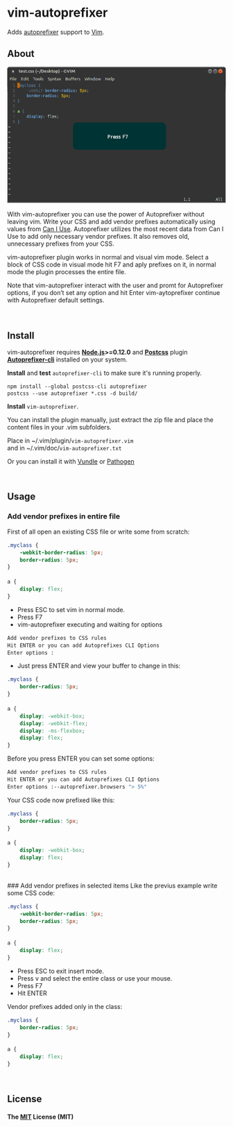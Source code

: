 # vim-autoprefixer

Adds [autoprefixer](https://github.com/ai/autoprefixer) support to [Vim](http://www.vim.org/).



About
-----

![](screenshot.gif)

With vim-autoprefixer you can use the power of Autoprefixer without leaving vim. Write your CSS and add vendor prefixes automatically using values from [Can I Use](http://caniuse.com/). Autoprefixer utilizes the most recent data from Can I Use to add only necessary vendor prefixes. It also removes old, unnecessary prefixes from your CSS.

vim-autoprefixer plugin works in normal and visual vim mode. Select a block of CSS code in visual mode hit F7 and aply prefixes on it, in normal mode the plugin processes the entire file.

Note that vim-autoprefixer interact with the user and promt for Autoprefixer options, if you don’t set any option and hit Enter vim-aytoprefixer continue with Autoprefixer default settings.


</br>

Install
------------

vim-autoprefixer requires **[Node.js](http://nodejs.org)>=0.12.0** and **[Postcss](https://github.com/postcss/postcss)** plugin **[Autoprefixer-cli](https://github.com/postcss/autoprefixer)** installed on your system.
</br>

**Install** and **test** `autoprefixer-cli` to make sure it's running properly.

```
npm install --global postcss-cli autoprefixer
postcss --use autoprefixer *.css -d build/
```

**Install** `vim-autoprefixer`.

You can install the plugin manually, just extract the zip file and place the content files in your .vim subfolders.


Place in ~/.vim/plugin/`vim-autoprefixer.vim`</br>
and in ~/.vim/doc/`vim-autoprefixer.txt`

 Or you can install it with [Vundle](http://github.com/gmarik/vundle) or [Pathogen](https://github.com/tpope/vim-pathogen)

</br>

Usage
-----

### Add vendor prefixes in entire file
First of all open an existing CSS file or write some from scratch:

```css
.myclass {
    -webkit-border-radius: 5px;
    border-radius: 5px;
}

a {
    display: flex;
}
```
*  Press ESC to set vim in normal mode.
*  Press F7
*  vim-autoprefixer executing and waiting for options

```bash
Add vendor prefixes to CSS rules
Hit ENTER or you can add Autoprefixes CLI Options
Enter options :
```
*  Just press ENTER and view your buffer to change in this:

```css
.myclass {
    border-radius: 5px;           
}

a {
    display: -webkit-box;         
    display: -webkit-flex;           
    display: -ms-flexbox;         
    display: flex;
}
```
Before you press ENTER you can set some options:

```bash
Add vendor prefixes to CSS rules
Hit ENTER or you can add Autoprefixes CLI Options
Enter options :--autoprefixer.browsers "> 5%" 
```
Your CSS code now prefixed like this:

```css
.myclass {
    border-radius: 5px;
}

a {
    display: -webkit-box;
    display: flex;
}
```
</br>
### Add vendor prefixes in selected items
Like the previus example write some CSS code:

```css
.myclass {
    -webkit-border-radius: 5px;
    border-radius: 5px;
}

a {
    display: flex;
}
```
* Press ESC to exit insert mode.
* Press v and select the entire class or use your mouse.
* Press F7
* Hit ENTER

Vendor prefixes added only in the class:

```css
.myclass {
    border-radius: 5px;
}

a {
    display: flex;
}
```
</br>


License
-------

#### The [MIT](https://github.com/Ioannis-Kapoulas/vim-autoprefixer/blob/master/LICENSE) License (MIT)
